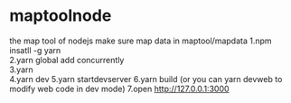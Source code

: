 # maptoolnode
the map tool of nodejs
make sure map data in maptool/mapdata
1.npm insatll -g yarn  
2.yarn global add concurrently  
3.yarn  
4.yarn dev
5.yarn startdevserver
6.yarn build (or you can yarn devweb to modify web code in dev mode)
7.open http://127.0.0.1:3000
